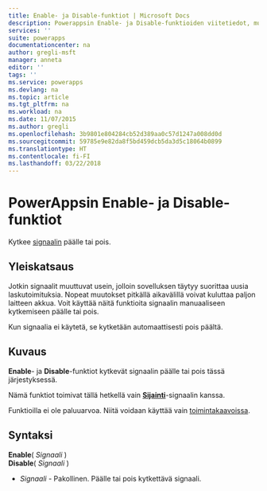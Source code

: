 ```yaml
---
title: Enable- ja Disable-funktiot | Microsoft Docs
description: Powerappsin Enable- ja Disable-funktioiden viitetiedot, mukaan lukien syntaksi ja esimerkit
services: ''
suite: powerapps
documentationcenter: na
author: gregli-msft
manager: anneta
editor: ''
tags: ''
ms.service: powerapps
ms.devlang: na
ms.topic: article
ms.tgt_pltfrm: na
ms.workload: na
ms.date: 11/07/2015
ms.author: gregli
ms.openlocfilehash: 3b9801e804284cb52d389aa0c57d1247a008dd0d
ms.sourcegitcommit: 59785e9e82da8f5bd459dcb5da3d5c18064b0899
ms.translationtype: HT
ms.contentlocale: fi-FI
ms.lasthandoff: 03/22/2018
---
```

# <a name="enable-and-disable-functions-in-powerapps"></a>PowerAppsin Enable- ja Disable-funktiot
Kytkee [signaalin](signals.md) päälle tai pois.

## <a name="overview"></a>Yleiskatsaus
Jotkin signaalit muuttuvat usein, jolloin sovelluksen täytyy suorittaa uusia laskutoimituksia.  Nopeat muutokset pitkällä aikavälillä voivat kuluttaa paljon laitteen akkua. Voit käyttää näitä funktioita signaalin manuaaliseen kytkemiseen päälle tai pois.

Kun signaalia ei käytetä, se kytketään automaattisesti pois päältä.

## <a name="description"></a>Kuvaus
**Enable**- ja **Disable**-funktiot kytkevät signaalin päälle tai pois tässä järjestyksessä.

Nämä funktiot toimivat tällä hetkellä vain **[Sijainti](signals.md)**-signaalin kanssa.

Funktioilla ei ole paluuarvoa. Niitä voidaan käyttää vain [toimintakaavoissa](../working-with-formulas-in-depth.md).

## <a name="syntax"></a>Syntaksi
**Enable**( *Signaali* )<br>**Disable**( *Signaali* )

* *Signaali* - Pakollinen.  Päälle tai pois kytkettävä signaali.

